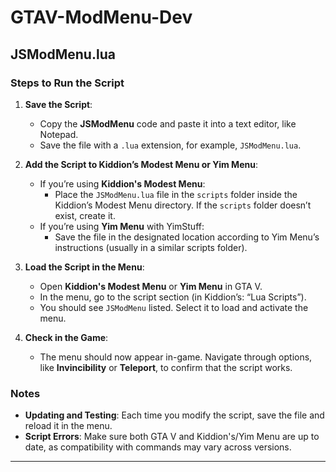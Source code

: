 # GTAV-ModMenu-Dev

## JSModMenu.lua

### Steps to Run the Script

1. **Save the Script**:
   - Copy the **JSModMenu** code and paste it into a text editor, like Notepad.
   - Save the file with a `.lua` extension, for example, `JSModMenu.lua`.

2. **Add the Script to Kiddion’s Modest Menu or Yim Menu**:
   - If you’re using **Kiddion's Modest Menu**:
     - Place the `JSModMenu.lua` file in the `scripts` folder inside the Kiddion’s Modest Menu directory. If the `scripts` folder doesn’t exist, create it.
   - If you’re using **Yim Menu** with YimStuff:
     - Save the file in the designated location according to Yim Menu’s instructions (usually in a similar scripts folder).

3. **Load the Script in the Menu**:
   - Open **Kiddion's Modest Menu** or **Yim Menu** in GTA V.
   - In the menu, go to the script section (in Kiddion’s: “Lua Scripts”).
   - You should see `JSModMenu` listed. Select it to load and activate the menu.

4. **Check in the Game**:
   - The menu should now appear in-game. Navigate through options, like **Invincibility** or **Teleport**, to confirm that the script works.

### Notes

- **Updating and Testing**: Each time you modify the script, save the file and reload it in the menu.
- **Script Errors**: Make sure both GTA V and Kiddion's/Yim Menu are up to date, as compatibility with commands may vary across versions.

-------------
